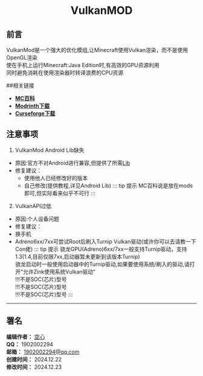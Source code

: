<div align="center">

# VulkanMOD

</div>

## 前言

VulkanMod是一个强大的优化模组,让Minecraft使用Vulkan渲染，而不是使用OpenGL渲染  
使在手机上运行Minecraft:Java Edition时,有高效的GPU资源利用  
同时避免消耗在使用渲染器时转译浪费的CPU资源  

##相关链接

 - **[MC百科](https://www.mcmod.cn/class/6626.html)**
 - **[Modrinth下载](https://modrinth.com/mod/vulkanmod)**
 - **[Curseforge下载](https://www.curseforge.com/minecraft/mc-mods/vulkanmod)**

## 注意事项

 1. VulkanMod Android Lib缺失

   - 原因:官方不对Android进行兼容,但提供了所需[Lib](https://www.curseforge.com/minecraft/mc-mods/vulkanmod-android-libs)
   - 修复建议：
     - 使用他人已经修改好的版本
     - 自己修改(提供教程,详见Android Lib)
::: tip 提示
MC百科说是放在mods即可,但实际看来似乎不可行
:::

 2. VulkanAPI过低
 - 原因:个人设备问题
 - 修复建议：
  - 换手机
  - Adreno6xx/7xx可尝试Root后刷入Turnip Vulkan驱动(或许你可以去请教一下Con佬)
::: tip 提示
骁龙GPU(Adreno)6xx/7xx一般支持Turnip驱动，支持1.3(1.4,目前仅限7xx,启动器暂未更新到该版本Turnip)  
骁龙启动时一般使用启动器中的Turnip驱动,如果要使用系统/刷入的驱动,请打开"允许Zink使用系统Vulkan驱动"  
!!!不是SOC(芯片)型号  
!!!不是SOC(芯片)型号  
!!!不是SOC(芯片)型号
:::
---

## 署名

**编辑作者：** [空心](https://github.com/KongXing0819)  
**QQ：** 1902002294  
**邮箱：** 1902002294@qq.com  
**创建时间：** 2024.12.22  
**修改时间：** 2024.12.23  
